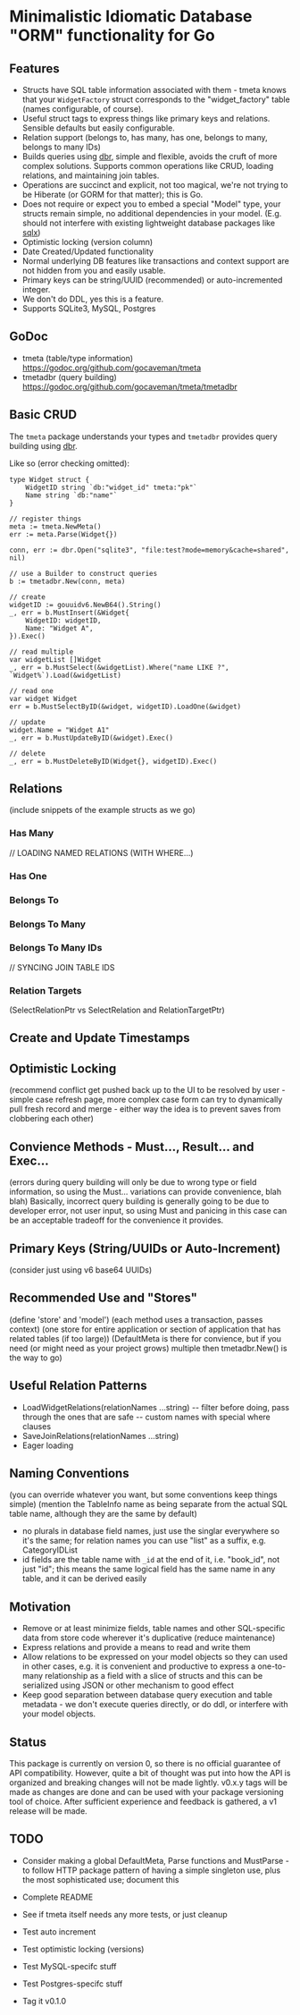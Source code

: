 # Minimalistic Idiomatic Database "ORM" functionality for Go

## Features
- Structs have SQL table information associated with them - tmeta knows that your `WidgetFactory` struct corresponds to the "widget_factory" table (names configurable, of course).
- Useful struct tags to express things like primary keys and relations.  Sensible defaults but easily configurable.
- Relation support (belongs to, has many, has one, belongs to many, belongs to many IDs)
- Builds queries using [dbr](https://github.com/gocraft/dbr), simple and flexible, avoids the cruft of more complex solutions.  Supports common operations like CRUD, loading relations, and maintaining join tables.
- Operations are succinct and explicit, not too magical, we're not trying to be Hiberate (or GORM for that matter); this is Go.
- Does not require or expect you to embed a special "Model" type, your structs remain simple, no additional dependencies in your model.  (E.g. should not interfere with existing lightweight database packages like [sqlx](https://github.com/jmoiron/sqlx))
- Optimistic locking (version column)
- Date Created/Updated functionality
- Normal underlying DB features like transactions and context support are not hidden from you and easily usable.
- Primary keys can be string/UUID (recommended) or auto-incremented integer.
- We don't do DDL, yes this is a feature.
- Supports SQLite3, MySQL, Postgres

## GoDoc
- tmeta (table/type information) https://godoc.org/github.com/gocaveman/tmeta
- tmetadbr (query building) https://godoc.org/github.com/gocaveman/tmeta/tmetadbr

## Basic CRUD

The `tmeta` package understands your types and `tmetadbr` provides query building using [dbr](https://github.com/gocraft/dbr).

Like so (error checking omitted):

```golang
type Widget struct {
	WidgetID string `db:"widget_id" tmeta:"pk"`
	Name string `db:"name"`
}

// register things
meta := tmeta.NewMeta()
err := meta.Parse(Widget{})

conn, err := dbr.Open("sqlite3", "file:test?mode=memory&cache=shared", nil)

// use a Builder to construct queries
b := tmetadbr.New(conn, meta)

// create
widgetID := gouuidv6.NewB64().String()
_, err = b.MustInsert(&Widget{
	WidgetID: widgetID,
	Name: "Widget A",
}).Exec()

// read multiple
var widgetList []Widget
_, err = b.MustSelect(&widgetList).Where("name LIKE ?", `Widget%`).Load(&widgetList)

// read one
var widget Widget
err = b.MustSelectByID(&widget, widgetID).LoadOne(&widget)

// update
widget.Name = "Widget A1"
_, err = b.MustUpdateByID(&widget).Exec()

// delete
_, err = b.MustDeleteByID(Widget{}, widgetID).Exec()
```

## Relations

(include snippets of the example structs as we go)

### Has Many

// LOADING NAMED RELATIONS (WITH WHERE...)

### Has One


### Belongs To

### Belongs To Many

### Belongs To Many IDs

// SYNCING JOIN TABLE IDS

### Relation Targets

(SelectRelationPtr vs SelectRelation and RelationTargetPtr)

## Create and Update Timestamps


## Optimistic Locking

(recommend conflict get pushed back up to the UI to be resolved by user - simple case refresh page, more complex case form can try to dynamically pull fresh record and merge - either way the idea is to prevent saves from clobbering each other)

## Convience Methods - Must..., Result... and Exec...

(errors during query building will only be due to wrong type or field information, so using the Must... variations can provide convenience, blah blah)  Basically, incorrect query building is generally going to be due to developer error, not user input, so using Must and panicing in this case can be an acceptable tradeoff for the convenience it provides.

## Primary Keys (String/UUIDs or Auto-Increment)
(consider just using v6 base64 UUIDs)

## Recommended Use and "Stores"

(define 'store' and 'model')
(each method uses a transaction, passes context)
(one store for entire application or section of application that has related tables (if too large))
(DefaultMeta is there for convience, but if you need (or might need as your project grows) multiple then tmetadbr.New() is the way to go)

## Useful Relation Patterns

- LoadWidgetRelations(relationNames ...string)
-- filter before doing, pass through the ones that are safe
-- custom names with special where clauses
- SaveJoinRelations(relationNames ...string)
- Eager loading


## Naming Conventions

(you can override whatever you want, but some conventions keep things simple)
(mention the TableInfo name as being separate from the actual SQL table name, although they are the same by default)
- no plurals in database field names, just use the singlar everywhere so it's the same; for relation names you can use "list" as a suffix, e.g. CategoryIDList
- id fields are the table name with `_id` at the end of it, i.e. "book_id", not just "id"; this means the same logical field has the same name in any table, and it can be derived easily


## Motivation

- Remove or at least minimize fields, table names and other SQL-specific data from store code wherever it's duplicative (reduce maintenance)
- Express relations and provide a means to read and write them
- Allow relations to be expressed on your model objects so they can used in other cases, e.g. it is convenient and productive to express a one-to-many relationship as a field with a slice of structs and this can be serialized using JSON or other mechanism to good effect
- Keep good separation between database query execution and table metadata - we don't execute queries directly, or do ddl, or interfere with your model objects.

## Status

This package is currently on version 0, so there is no official guarantee of API compatibility.  However, quite a bit of thought was put into how the API is organized and breaking changes will not be made lightly. v0.x.y tags will be made as changes are done and can be used with your package versioning tool of choice.  After sufficient experience and feedback is gathered, a v1 release will be made.

## TODO

- Consider making a global DefaultMeta, Parse functions and MustParse - to follow HTTP package pattern of having a simple singleton use, plus the most sophisticated use; document this
- Complete README
- See if tmeta itself needs any more tests, or just cleanup

- Test auto increment
- Test optimistic locking (versions)
- Test MySQL-specifc stuff
- Test Postgres-specifc stuff
- Tag it v0.1.0

